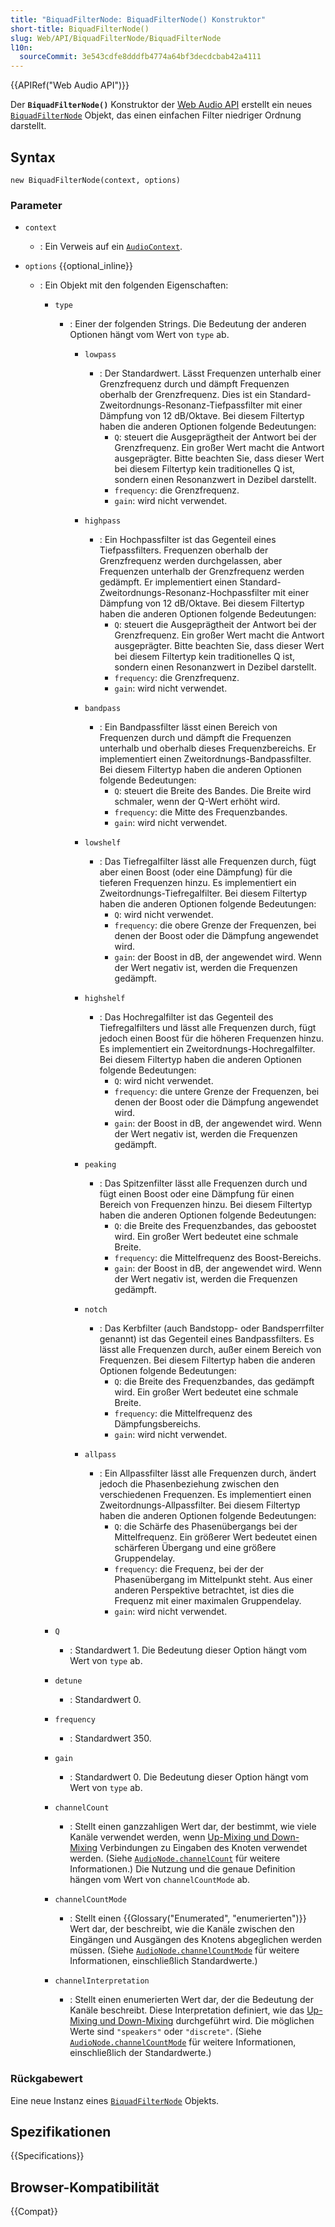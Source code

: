 ```yaml
---
title: "BiquadFilterNode: BiquadFilterNode() Konstruktor"
short-title: BiquadFilterNode()
slug: Web/API/BiquadFilterNode/BiquadFilterNode
l10n:
  sourceCommit: 3e543cdfe8dddfb4774a64bf3decdcbab42a4111
---
```


{{APIRef("Web Audio API")}}

Der **`BiquadFilterNode()`** Konstruktor der [Web Audio API](/de/docs/Web/API/Web_Audio_API) erstellt ein neues [`BiquadFilterNode`](/de/docs/Web/API/BiquadFilterNode) Objekt, das einen einfachen Filter niedriger Ordnung darstellt.

## Syntax

```js-nolint
new BiquadFilterNode(context, options)
```

### Parameter

- `context`
  - : Ein Verweis auf ein [`AudioContext`](/de/docs/Web/API/AudioContext).
- `options` {{optional_inline}}

  - : Ein Objekt mit den folgenden Eigenschaften:

    - `type`

      - : Einer der folgenden Strings. Die Bedeutung der anderen Optionen hängt vom Wert von `type` ab.

        - `lowpass`

          - : Der Standardwert. Lässt Frequenzen unterhalb einer Grenzfrequenz durch und dämpft Frequenzen oberhalb der Grenzfrequenz. Dies ist ein Standard-Zweitordnungs-Resonanz-Tiefpassfilter mit einer Dämpfung von 12 dB/Oktave. Bei diesem Filtertyp haben die anderen Optionen folgende Bedeutungen:
            - `Q`: steuert die Ausgeprägtheit der Antwort bei der Grenzfrequenz. Ein großer Wert macht die Antwort ausgeprägter. Bitte beachten Sie, dass dieser Wert bei diesem Filtertyp kein traditionelles Q ist, sondern einen Resonanzwert in Dezibel darstellt.
            - `frequency`: die Grenzfrequenz.
            - `gain`: wird nicht verwendet.

        - `highpass`

          - : Ein Hochpassfilter ist das Gegenteil eines Tiefpassfilters.
            Frequenzen oberhalb der Grenzfrequenz werden durchgelassen, aber Frequenzen unterhalb der Grenzfrequenz werden gedämpft. Er implementiert einen Standard-Zweitordnungs-Resonanz-Hochpassfilter mit einer Dämpfung von 12 dB/Oktave. Bei diesem Filtertyp haben die anderen Optionen folgende Bedeutungen:
            - `Q`: steuert die Ausgeprägtheit der Antwort bei der Grenzfrequenz. Ein großer Wert macht die Antwort ausgeprägter. Bitte beachten Sie, dass dieser Wert bei diesem Filtertyp kein traditionelles Q ist, sondern einen Resonanzwert in Dezibel darstellt.
            - `frequency`: die Grenzfrequenz.
            - `gain`: wird nicht verwendet.

        - `bandpass`

          - : Ein Bandpassfilter lässt einen Bereich von Frequenzen durch
            und dämpft die Frequenzen unterhalb und oberhalb dieses Frequenzbereichs. Er implementiert einen Zweitordnungs-Bandpassfilter. Bei diesem Filtertyp haben die anderen Optionen folgende Bedeutungen:
            - `Q`: steuert die Breite des Bandes. Die Breite wird schmaler, wenn der Q-Wert erhöht wird.
            - `frequency`: die Mitte des Frequenzbandes.
            - `gain`: wird nicht verwendet.

        - `lowshelf`

          - : Das Tiefregalfilter lässt alle Frequenzen durch, fügt aber
            einen Boost (oder eine Dämpfung) für die tieferen Frequenzen hinzu. Es implementiert ein Zweitordnungs-Tiefregalfilter. Bei diesem Filtertyp haben die anderen Optionen folgende Bedeutungen:
            - `Q`: wird nicht verwendet.
            - `frequency`: die obere Grenze der Frequenzen, bei denen der Boost oder die Dämpfung angewendet wird.
            - `gain`: der Boost in dB, der angewendet wird. Wenn der Wert negativ ist, werden die Frequenzen gedämpft.

        - `highshelf`

          - : Das Hochregalfilter ist das Gegenteil des Tiefregalfilters
            und lässt alle Frequenzen durch, fügt jedoch einen Boost für die höheren Frequenzen hinzu. Es implementiert ein Zweitordnungs-Hochregalfilter. Bei diesem Filtertyp haben die anderen Optionen folgende Bedeutungen:
            - `Q`: wird nicht verwendet.
            - `frequency`: die untere Grenze der Frequenzen, bei denen der Boost oder die Dämpfung angewendet wird.
            - `gain`: der Boost in dB, der angewendet wird. Wenn der Wert negativ ist, werden die Frequenzen gedämpft.

        - `peaking`

          - : Das Spitzenfilter lässt alle Frequenzen durch und fügt einen
            Boost oder eine Dämpfung für einen Bereich von Frequenzen hinzu. Bei diesem Filtertyp haben die anderen Optionen folgende Bedeutungen:
            - `Q`: die Breite des Frequenzbandes, das geboostet wird. Ein großer Wert bedeutet eine schmale Breite.
            - `frequency`: die Mittelfrequenz des Boost-Bereichs.
            - `gain`: der Boost in dB, der angewendet wird. Wenn der Wert negativ ist, werden die Frequenzen gedämpft.

        - `notch`

          - : Das Kerbfilter (auch Bandstopp- oder Bandsperrfilter genannt) ist das Gegenteil eines Bandpassfilters. Es lässt alle Frequenzen durch, außer einem Bereich von Frequenzen. Bei diesem Filtertyp haben die anderen Optionen folgende Bedeutungen:
            - `Q`: die Breite des Frequenzbandes, das gedämpft wird. Ein großer Wert bedeutet eine schmale Breite.
            - `frequency`: die Mittelfrequenz des Dämpfungsbereichs.
            - `gain`: wird nicht verwendet.

        - `allpass`
          - : Ein Allpassfilter lässt alle Frequenzen durch, ändert jedoch
            die Phasenbeziehung zwischen den verschiedenen Frequenzen. Es implementiert einen Zweitordnungs-Allpassfilter. Bei diesem Filtertyp haben die anderen Optionen folgende Bedeutungen:
            - `Q`: die Schärfe des Phasenübergangs bei der Mittelfrequenz. Ein größerer Wert bedeutet einen schärferen Übergang und eine größere Gruppendelay.
            - `frequency`: die Frequenz, bei der der Phasenübergang im Mittelpunkt steht. Aus einer anderen Perspektive betrachtet, ist dies die Frequenz mit einer maximalen Gruppendelay.
            - `gain`: wird nicht verwendet.

    - `Q`
      - : Standardwert 1. Die Bedeutung dieser Option hängt vom Wert von `type` ab.
    - `detune`
      - : Standardwert 0.
    - `frequency`
      - : Standardwert 350.
    - `gain`
      - : Standardwert 0. Die Bedeutung dieser Option hängt vom Wert von `type` ab.
    - `channelCount`
      - : Stellt einen ganzzahligen Wert dar, der bestimmt, wie viele Kanäle verwendet werden, wenn [Up-Mixing und Down-Mixing](/de/docs/Web/API/Web_Audio_API/Basic_concepts_behind_Web_Audio_API#up-mixing_and_down-mixing) Verbindungen zu Eingaben des Knoten verwendet werden. (Siehe
        [`AudioNode.channelCount`](/de/docs/Web/API/AudioNode/channelCount) für weitere Informationen.) Die Nutzung und die genaue Definition hängen vom Wert von `channelCountMode` ab.
    - `channelCountMode`
      - : Stellt einen {{Glossary("Enumerated", "enumerierten")}} Wert dar, der beschreibt, wie die Kanäle zwischen den Eingängen und Ausgängen des Knotens abgeglichen werden müssen. (Siehe [`AudioNode.channelCountMode`](/de/docs/Web/API/AudioNode/channelCountMode) für weitere
        Informationen, einschließlich Standardwerte.)
    - `channelInterpretation`
      - : Stellt einen enumerierten Wert dar, der die Bedeutung der Kanäle beschreibt. Diese
        Interpretation definiert, wie das [Up-Mixing und Down-Mixing](/de/docs/Web/API/Web_Audio_API/Basic_concepts_behind_Web_Audio_API#up-mixing_and_down-mixing) durchgeführt wird.
        Die möglichen Werte sind `"speakers"` oder `"discrete"`. (Siehe
        [`AudioNode.channelCountMode`](/de/docs/Web/API/AudioNode/channelCountMode) für weitere Informationen, einschließlich der Standardwerte.)

### Rückgabewert

Eine neue Instanz eines [`BiquadFilterNode`](/de/docs/Web/API/BiquadFilterNode) Objekts.

## Spezifikationen

{{Specifications}}

## Browser-Kompatibilität

{{Compat}}
